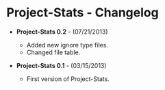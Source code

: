 Project-Stats - Changelog
=========================================

- **Project-Stats 0.2** - (07/21/2013)
	- Added new ignore type files.
	- Changed file table.

- **Project-Stats 0.1** - (03/15/2013)
	- First version of Project-Stats.
